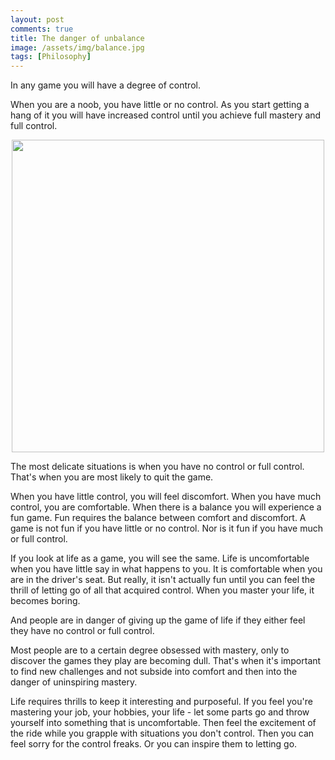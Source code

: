 ```yaml
---
layout: post
comments: true
title: The danger of unbalance
image: /assets/img/balance.jpg
tags: [Philosophy]
---
```


In any game you will have a degree of control. 

When you are a noob, you have little or no control. As you start getting a hang of it you will have increased control until you achieve full mastery and full control.

<center><img src="https://isene.org/assets/img/balance.jpg" width="500" /></center>

The most delicate situations is when you have no control or full control. That's when you are most likely to quit the game. 

When you have little control, you will feel discomfort. When you have much control, you are comfortable. When there is a balance you will experience a fun game. Fun requires the balance between comfort and discomfort. A game is not fun if you have little or no control. Nor is it fun if you have much or full control.

If you look at life as a game, you will see the same. Life is uncomfortable when you have little say in what happens to you. It is comfortable when you are in the driver's seat. But really, it isn't actually fun until you can feel the thrill of letting go of all that acquired control. When you master your life, it becomes boring.

And people are in danger of giving up the game of life if they either feel they have no control or full control.

Most people are to a certain degree obsessed with mastery, only to discover the games they play are becoming dull. That's when it's important to find new challenges and not subside into comfort and then into the danger of uninspiring mastery.

Life requires thrills to keep it interesting and purposeful. If you feel you're mastering your job, your hobbies, your life - let some parts go and throw yourself into something that is uncomfortable. Then feel the excitement of the ride while you grapple with situations you don't control. Then you can feel sorry for the control freaks. Or you can inspire them to letting go.
